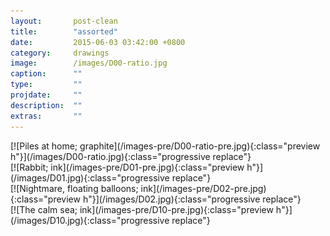 ```yaml
---
layout:       post-clean
title:        "assorted"
date:         2015-06-03 03:42:00 +0800
category:     drawings
image:        /images/D00-ratio.jpg
caption:      ""
type:         ""
projdate:     ""
description:  ""
extras:       ""
---
```



<div class="image entry" markdown="1">
[![Piles at home; graphite](/images-pre/D00-ratio-pre.jpg){:class="preview h"}](/images/D00-ratio.jpg){:class="progressive replace"}
</div>

<div class="image entry" markdown="1">
[![Rabbit; ink](/images-pre/D01-pre.jpg){:class="preview h"}](/images/D01.jpg){:class="progressive replace"}
</div>

<div class="image entry" markdown="1">
[![Nightmare, floating balloons; ink](/images-pre/D02-pre.jpg){:class="preview h"}](/images/D02.jpg){:class="progressive replace"}
</div>

<div class="image entry" markdown="1">
[![The calm sea; ink](/images-pre/D10-pre.jpg){:class="preview h"}](/images/D10.jpg){:class="progressive replace"}
</div>